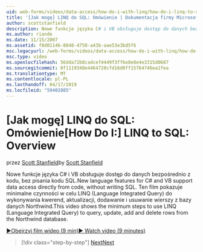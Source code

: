```yaml
---
uid: web-forms/videos/data-access/how-do-i-with-linq/how-do-i-linq-to-sql-overview
title: '[Jak mogę] LINQ do SQL: Omówienie | Dokumentacja firmy Microsoft'
author: scottstanfield
description: Nowe funkcje języka C# i VB obsługuje dostęp do danych bezpośrednio z kodu, bez pisania kodu SQL. Ten film pokazuje, minimalna kroki, aby użyć LINQ (Language Int....
ms.author: riande
ms.date: 11/15/2007
ms.assetid: f8d01146-8048-4750-a43b-aae53e3bd5f6
msc.legacyurl: /web-forms/videos/data-access/how-do-i-with-linq/how-do-i-linq-to-sql-overview
msc.type: video
ms.openlocfilehash: 56dda72b8cadcef4449f3ff6e8e8e4e3315d0687
ms.sourcegitcommit: 0f1119340e4464720cfd16d0ff15764746ea1fea
ms.translationtype: MT
ms.contentlocale: pl-PL
ms.lasthandoff: 04/17/2019
ms.locfileid: "59402885"
---
```

# <a name="how-do-i-linq-to-sql-overview"></a><span data-ttu-id="4b31b-104">[Jak mogę] LINQ do SQL: Omówienie</span><span class="sxs-lookup"><span data-stu-id="4b31b-104">[How Do I:] LINQ to SQL: Overview</span></span>

<span data-ttu-id="4b31b-105">przez [Scott Stanfield](https://github.com/scottstanfield)</span><span class="sxs-lookup"><span data-stu-id="4b31b-105">by [Scott Stanfield](https://github.com/scottstanfield)</span></span>

<span data-ttu-id="4b31b-106">Nowe funkcje języka C# i VB obsługuje dostęp do danych bezpośrednio z kodu, bez pisania kodu SQL.</span><span class="sxs-lookup"><span data-stu-id="4b31b-106">New language features for C# and VB support data access directly from code, without writing SQL.</span></span> <span data-ttu-id="4b31b-107">Ten film pokazuje minimalne czynności w celu LINQ (Language Integrated Query) do wykonywania kwerend, aktualizacji, dodawanie i usuwanie wierszy z bazy danych Northwind.</span><span class="sxs-lookup"><span data-stu-id="4b31b-107">This video shows the minimum steps to use LINQ (Language Integrated Query) to query, update, add and delete rows from the Northwind database.</span></span>

[<span data-ttu-id="4b31b-108">&#9654;Obejrzyj film wideo (9 min)</span><span class="sxs-lookup"><span data-stu-id="4b31b-108">&#9654; Watch video (9 minutes)</span></span>](https://channel9.msdn.com/Blogs/ASP-NET-Site-Videos/how-do-i-linq-to-sql-overview)

> [!div class="step-by-step"]
> [<span data-ttu-id="4b31b-109">Next</span><span class="sxs-lookup"><span data-stu-id="4b31b-109">Next</span></span>](how-do-i-linq-to-sql-data-model.md)
